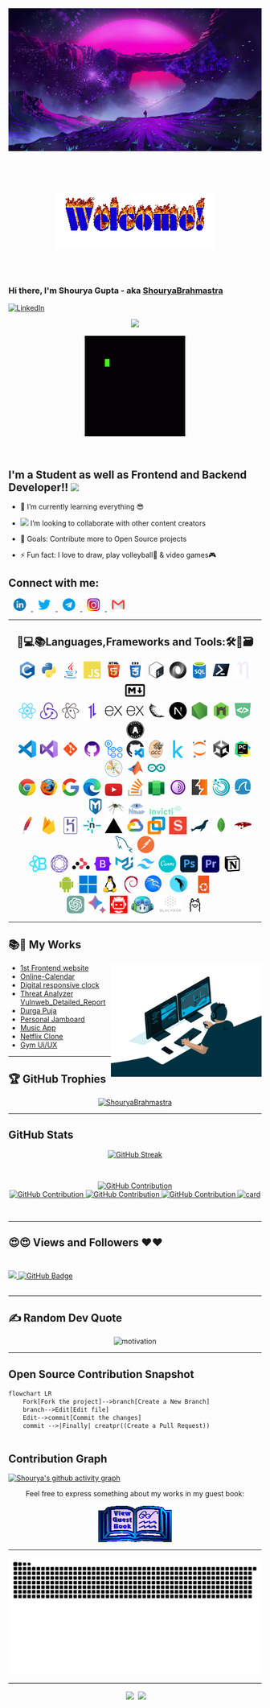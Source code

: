 <!---[![@shouryabrahmastra's Holopin board](https://holopin.me/shouryabrahmastra)](https://holopin.io/@shouryabrahmastra)--->
<img src="https://raw.githubusercontent.com/ShouryaBrahmastra/ShouryaBrahmastra/master/assets/firstbg.jpg" border-radius="10px" alt="wallpaper"/>

##  <div align="center"><img align="center" alt="GIF" src="./assets/welcome-fire.gif" style="padding: 50px" /></div>
### Hi there, I'm Shourya Gupta   - aka [ShouryaBrahmastra](https://shourya-portfolio.netlify.app/) <br>
[![LinkedIn](https://img.shields.io/badge/LinkedIn-%230077B5.svg?logo=linkedin&logoColor=white)](https://www.linkedin.com/in/shourya-gupta-12911721b/)

<p align="center">
	<a href="https://github.com/DenverCoder1/readme-typing-svg"><img src="https://readme-typing-svg.demolab.com?font=Fira+Code&weight=700&pause=1000&color=5A34BE&center=true&vCenter=true&random=true&width=435&lines=Volleyball+Player;Web+Developer+;Network+security+analysis+;OS+installation+;Computing+Troubleshooter;Linux+lover;Ethical+Hacker;Artist"></a>
</p>
 <p align="center"><img  alt="GIF" src="./assets/code-coding.gif" width="200" border-radius="5px" /></p>
 <br>
	


## I'm a Student as well as Frontend and Backend Developer!! <img src="https://media.giphy.com/media/WUlplcMpOCEmTGBtBW/giphy.gif" width="30"> 

- 🌱 I’m currently learning everything 😎
	
- <img src="https://media.giphy.com/media/LnQjpWaON8nhr21vNW/giphy.gif" width="60"> I’m looking to collaborate with other content creators
	
- 🥅 Goals: Contribute more to Open Source projects
- ⚡ Fun fact: I love to draw, play volleyball🏐 & video games🎮
	

## Connect with me:
<p align="left">
	<a href="https://www.linkedin.com/in/shourya-gupta-12911721b/" target="_blank">
		<img src="https://raw.githubusercontent.com/ShouryaBrahmastra/ShouryaBrahmastra/master/assets/link.png" target="_blank" alt="LinkedIn" width="25px"  hspace="10" />
	</a>
	<a href="https://twitter.com/Shourya_Nishi" target="_blank">
		<img src="https://raw.githubusercontent.com/ShouryaBrahmastra/ShouryaBrahmastra/master/assets/Twitter.png" target="_blank" alt="Twitter" width="25px"  hspace="10" />
	</a>
	<a href="https://t.me/shouryabrahmastra" target="_blank">
		<img src="https://raw.githubusercontent.com/ShouryaBrahmastra/ShouryaBrahmastra/master/assets/tele.png" target="_blank" alt="Telegram" width="25px"  hspace="10" />
	</a>
	<a href="https://www.instagram.com/shouryagupta2002/" target="_blank">
		<img src="https://raw.githubusercontent.com/ShouryaBrahmastra/ShouryaBrahmastra/master/assets/1516920567instagram-png-logo-transparent-removebg-preview.png" target="_blank" alt="Instagram" width="25px"  hspace="10" />
	</a>
	<a href="mailto:gptshourya02@gmail.com" target="_blank">
		<img src="https://raw.githubusercontent.com/ShouryaBrahmastra/ShouryaBrahmastra/master/assets/mail.png" target="_blank" alt="Mail" width="25px"  hspace="10" />
	</a>
</p>

---
<div align="center"> <h2> 🔧💻📚Languages,Frameworks and Tools:🛠🔑🗃 </h2> </div>
 
<p align="center">
	<img src="https://raw.githubusercontent.com/ShouryaBrahmastra/ShouryaBrahmastra/214440576e29a751d5d5cf18d0925fbd4430bb5a/assets/c-original.svg"  alt="c-programming" width="35px"  hspace="2" />
	<img src="https://raw.githubusercontent.com/ShouryaBrahmastra/ShouryaBrahmastra/214440576e29a751d5d5cf18d0925fbd4430bb5a/assets/python-original.svg"  alt="python" width="35px"  hspace="2" />
	<img src="https://raw.githubusercontent.com/ShouryaBrahmastra/ShouryaBrahmastra/214440576e29a751d5d5cf18d0925fbd4430bb5a/assets/java-original.svg"  alt="java" width="35px"  hspace="2" />
	<img src="https://raw.githubusercontent.com/ShouryaBrahmastra/ShouryaBrahmastra/214440576e29a751d5d5cf18d0925fbd4430bb5a/assets/javascript-plain.svg"  alt="javascript" width="35px"  hspace="2" />
	<img src="https://raw.githubusercontent.com/ShouryaBrahmastra/ShouryaBrahmastra/master/assets/html.png"  alt="html" width="35px"  hspace="2" />
	<img src="https://raw.githubusercontent.com/ShouryaBrahmastra/ShouryaBrahmastra/master/assets/css.png"  alt="css" width="35px"  hspace="2" />
	<img src="https://raw.githubusercontent.com/ShouryaBrahmastra/ShouryaBrahmastra/214440576e29a751d5d5cf18d0925fbd4430bb5a/assets/bash-original.svg"  alt="bash" width="35px"  hspace="2" />
	<img src="https://raw.githubusercontent.com/ShouryaBrahmastra/ShouryaBrahmastra/214440576e29a751d5d5cf18d0925fbd4430bb5a/assets/json-original.svg"  alt="json" width="35px"  hspace="2" />
	<img src="https://raw.githubusercontent.com/ShouryaBrahmastra/ShouryaBrahmastra/master/assets/sql.png"  alt="sql" width="35px"  hspace="2" />
	<img src="https://raw.githubusercontent.com/ShouryaBrahmastra/ShouryaBrahmastra/214440576e29a751d5d5cf18d0925fbd4430bb5a/assets/powershell-original.svg"  alt="powershell" width="35px"  hspace="2" />
	<img src="https://raw.githubusercontent.com/ShouryaBrahmastra/ShouryaBrahmastra/214440576e29a751d5d5cf18d0925fbd4430bb5a/assets/nano-original.svg"  alt="nano" width="35px"  hspace="2" />
	<img src="https://raw.githubusercontent.com/ShouryaBrahmastra/ShouryaBrahmastra/214440576e29a751d5d5cf18d0925fbd4430bb5a/assets/markdown-original.svg"  alt="" width="40px"  hspace="2" />
	<br>
	<img src="https://raw.githubusercontent.com/ShouryaBrahmastra/ShouryaBrahmastra/f8a76e11f99f2160a3a7e1dca93002c24343c4b1/assets/react-original.svg"  alt="" width="35px"  hspace="2" />
	<img src="https://raw.githubusercontent.com/ShouryaBrahmastra/ShouryaBrahmastra/f8a76e11f99f2160a3a7e1dca93002c24343c4b1/assets/redux-original.svg"  alt="" width="35px"  hspace="2" />
	<img src="https://raw.githubusercontent.com/ShouryaBrahmastra/ShouryaBrahmastra/f8a76e11f99f2160a3a7e1dca93002c24343c4b1/assets/atom-original.svg"  alt="" width="35px"  hspace="2" />
	<img src="https://raw.githubusercontent.com/ShouryaBrahmastra/ShouryaBrahmastra/f8a76e11f99f2160a3a7e1dca93002c24343c4b1/assets/axios-plain.svg"  alt="" width="35px"  hspace="2" />
	<img src="https://raw.githubusercontent.com/ShouryaBrahmastra/ShouryaBrahmastra/4c2b4716416bef65872d65fce3a2d197fc6c3399/assets/express-original.svg"  alt="" width="35px"  hspace="2" />
	<img src="https://raw.githubusercontent.com/ShouryaBrahmastra/ShouryaBrahmastra/4c2b4716416bef65872d65fce3a2d197fc6c3399/assets/express-original.svg"  alt="" width="35px"  hspace="2" />
	<img src="https://raw.githubusercontent.com/ShouryaBrahmastra/ShouryaBrahmastra/f69d7cccd89588c8678ac9b11d35cd04e76832db/assets/flask-original.svg"  alt="" width="35px"  hspace="2" />
	<img src="https://raw.githubusercontent.com/ShouryaBrahmastra/ShouryaBrahmastra/6f76656e5ef8d6ab8c9b61a187bbadfffecf2203/assets/nextjs-original.svg"  alt="" width="35px"  hspace="2" />
	<img src="https://raw.githubusercontent.com/ShouryaBrahmastra/ShouryaBrahmastra/d878632646784e599babca8a7449e38512cb8c95/assets/nodejs-original.svg"  alt="" width="35px"  hspace="2" />
	<img src="https://raw.githubusercontent.com/ShouryaBrahmastra/ShouryaBrahmastra/5f07631b10b8f048eb962738af3c2751501cbb5a/assets/nodemon-original.svg"  alt="" width="35px"  hspace="2" />
	<img src="./assets/devicon-plain.svg"  alt="" width="35px"  hspace="2" />
	<img src="./assets/oauth-original.svg"  alt="" width="35px"  hspace="2" />
	<br>
	<img src="./assets/vscode-original.svg"  alt="" width="35px"  hspace="2" />
	<img src="./assets/visualstudio-original.svg"  alt="" width="35px"  hspace="2" />
	<img src="./assets/git.png"  alt="" width="35px"  hspace="2" />
	<img src="https://raw.githubusercontent.com/ShouryaBrahmastra/ShouryaBrahmastra/master/assets/github%20coloured.png"  alt="" width="35px"  hspace="2" />
	<img src="./assets/githubactions-plain.svg"  alt="" width="35px"  hspace="2" />
	<img src="./assets/githubcodespaces-original.svg"  alt="" width="35px"  hspace="2" />	
	<img src="./assets/gcc-original.svg"  alt="" width="35px"  hspace="2" />		
	<img src="./assets/kaggle-original.svg"  alt="" width="35px"  hspace="2" />
	<img src="./assets/jupyter-original.svg"  alt="" width="35px"  hspace="2" />
	<img src="./assets/unity-original.svg"  alt="" width="35px"  hspace="2" />
	<img src="./assets/pycharm-original.svg"  alt="" width="35px"  hspace="2" />
	<img src="./assets/matplotlib-original.svg"  alt="" width="35px"  hspace="2" />
	<img src="./assets/matlab-original.svg"  alt="" width="35px"  hspace="2" />
	<img src="./assets/arduino-original.svg"  alt="" width="35px"  hspace="2" />
	<br>
	<img src="./assets/chrome-original.svg"  alt="" width="35px"  hspace="2" />
	<img src="./assets/firefox-original.svg"  alt="" width="35px"  hspace="2" />
	<img src="./assets/google-original.svg"  alt="" width="35px"  hspace="2" />
	<img src="./assets/edge.png"  alt="" width="35px"  hspace="2" />	
	<img src="./assets/youtube.png"  alt="" width="35px"  hspace="2" />
	<img src="./assets/stackoverflow-original.svg"  alt="" width="35px"  hspace="2" />
	<img src="./assets/win_android.png"  alt="" width="35px"  hspace="2" />
	<img src="./assets/Tor.png"  alt="" width="35px"  hspace="2" />	
	<img src="./assets/burp.png"  alt="" width="35px"  hspace="2" />
	<img src="./assets/Nessus.png"  alt="" width="35px"  hspace="2" />
	<img src="./assets/wireshark.png"  alt="" width="35px"  hspace="2" />
	<img src="./assets/metasploit.png"  alt="" width="28px"  hspace="2" />
	<img src="./assets/Etercap.png"  alt="" width="35px"  hspace="2" />
	<img src="./assets/nmap.png"  alt="" width="35px"  hspace="2" />
	<img src="./assets/invicti_logo.png"  alt="" width="65px"  hspace="2" />
	<br>
	<img src="./assets/apache-original.svg"  alt="" width="35px"  hspace="2" />
	<img src="./assets/firebase-original.svg"  alt="" width="35px"  hspace="2" />
	<img src="./assets/heroku-original.svg"  alt="" width="35px"  hspace="2" />
	<img src="./assets/netlify-original.svg"  alt="" width="35px"  hspace="2" />
	<img src="./assets/vercel-original.svg"  alt="" width="35px"  hspace="2" />	
	<img src="./assets/googlecloud-original.svg"  alt="" width="35px"  hspace="2" />
	<img src="./assets/VMWare-Workstation.png"  alt="" width="35px"  hspace="2" />
	<img src="./assets/sanity-original.svg"  alt="" width="35px"  hspace="2" />
	<img src="./assets/mariadb-original.svg"  alt="" width="35px"  hspace="2" />
	<img src="./assets/mongodb-original.svg"  alt="" width="35px"  hspace="2" />
	<img src="./assets/mongoose-original.svg"  alt="" width="35px"  hspace="2" />
	<img src="./assets/mysql-original.svg"  alt="" width="35px"  hspace="2" />
	<img src="./assets/postman-original.svg"  alt="" width="35px"  hspace="2" />
	<br>
	<img src="./assets/reactbootstrap-original.svg"  alt="" width="35px"  hspace="2" />
	<img src="./assets/reactnavigation-original.svg"  alt="" width="35px"  hspace="2" />
	<img src="./assets/reactrouter-original.svg"  alt="" width="35px"  hspace="2" />
	<img src="./assets/bootstrap-original.svg"  alt="" width="35px"  hspace="2" />
	<img src="./assets/materialui-original.svg"  alt="" width="35px"  hspace="2" />
	<img src="./assets/tailwindcss-original.svg"  alt="" width="35px"  hspace="2" />
	<img src="./assets/canva-original.svg"  alt="" width="35px"  hspace="2" />
	<img src="./assets/photoshop-original.svg"  alt="" width="35px"  hspace="2" />
	<img src="./assets/adobe-premiere-pro.png"  alt="" width="35px"  hspace="2" />
	<img src="./assets/notion-original.svg"  alt="" width="35px"  hspace="2" />
	<br>
	<img src="./assets/android-original.svg"  alt="android" width="35px"  hspace="2" />
	<img src="./assets/windows11-original.svg"  alt="win" width="35px"  hspace="2" />
	<img src="./assets/linux-original.svg"  alt="" width="35px"  hspace="2" />
	<img src="./assets/debian-original.svg"  alt="" width="35px"  hspace="2" />
	<img src="./assets/kali.png"  alt="" width="38px"  hspace="2" />
	<img src="./assets/parrot.png"  alt="" width="48"  hspace="2" />
	<img src="./assets/ubuntu-original.svg"  alt="" width="35px"  hspace="2" />
	<br>	
	<img src="./assets/chatgpt (2).png"  alt="" width="35px"  hspace="2" />
	<img src="./assets/Google-Bard-.png"  alt="" width="35px"  hspace="2" />
	<img src="./assets/hackergpt.png"  alt="" width="35px"  hspace="2" />	
	<img src="./assets/githubcopiolet.png"  alt="" width="45px"  hspace="2" />
	<img src="./assets/blackbox.png"  alt="" width="50px"  hspace="2" />
	<img src="https://raw.githubusercontent.com/ShouryaBrahmastra/ShouryaBrahmastra/master/assets/ollamalogo.png"  alt="" width="33px"  hspace="2" />
	<!---<img src="./assets/"  alt="" width="35px"  hspace="2" />
	<img src="./assets/"  alt="" width="35px"  hspace="2" />
	<img src="./assets/"  alt="" width="35px"  hspace="2" />
	<img src="./assets/"  alt="" width="35px"  hspace="2" />
	<img src="./assets/"  alt="" width="35px"  hspace="2" />
	<img src="./assets/"  alt="" width="35px"  hspace="2" />
	<img src="./assets/"  alt="" width="35px"  hspace="2" />
	<img src="./assets/"  alt="" width="35px"  hspace="2" />
	<img src="./assets/"  alt="" width="35px"  hspace="2" />
	<img src="./assets/"  alt="" width="35px"  hspace="2" />
	<img src="./assets/"  alt="" width="35px"  hspace="2" />
	<img src="./assets/"  alt="" width="35px"  hspace="2" />
	<img src="./assets/"  alt="" width="35px"  hspace="2" />
	<img src="./assets/"  alt="" width="35px"  hspace="2" />
	<img src="./assets/"  alt="" width="35px"  hspace="2" />
	<img src="./assets/"  alt="" width="35px"  hspace="2" />
	<img src="./assets/"  alt="" width="35px"  hspace="2" />--->
</p>


<!---
[![GitHub Streak](https://github-readme-streak-stats.herokuapp.com?user=ShouryaBrahmastra&theme=midnight-purple&border_radius=10&date_format=M%20j%5B%2C%20Y%5D&card_width=500&card_height=200)](https://git.io/streak-stats)--->


---

## 📚📂 My Works

<p align="center">
	<img align="right" alt="GIF" src="https://raw.githubusercontent.com/ShouryaBrahmastra/ShouryaBrahmastra/master/assets/code.gif" width="300" />
</p1>
<!---<img align="right" alt="GIF" src="./assets/codes.gif" width="240" /><p>--->

- [1st Frontend website](https://shouryabrahmastra.github.io/Frontend-first-website/)
- [Online-Calendar](https://shouryabrahmastra.github.io/onlinecalendar/)
- [Digital responsive clock](https://shouryabrahmastra.github.io/LampTime-Date/)
- [Threat Analyzer Vulnweb_Detailed_Report ](https://shouryabrahmastra.github.io/Vulnweb_Detailed_Report/)
- [Durga Puja](https://shouryabrahmastra.github.io/Durga-Puja/)
- [Personal Jamboard](https://shouryabrahmastra.github.io/Personal-Jamboard/)
- [Music App](https://music-app-sg.netlify.app/)
- [Netflix Clone](https://netfix-clone-b5812.web.app/)
- [Gym Ui/UX](https://gym-landing-sg.netlify.app/)

---
## 🏆 GitHub Trophies
<p align="center">
 	<a href="https://github-profile-trophy.vercel.app/?username=ShouryaBrahmastra"><img src="https://github-profile-trophy.vercel.app/?username=ShouryaBrahmastra&theme=algolia&no-bg=true&column=5&margin-w=15&margin-h=15" alt="ShouryaBrahmastra" /></a> 
</p>

---

## GitHub Stats
<p align="center">
	<a href="https://git.io/streak-stats"><img src="https://github-readme-streak-stats.herokuapp.com?user=ShouryaBrahmastra&theme=midnight-purple&border_radius=10&date_format=M%20j%5B%2C%20Y%5D&card_width=500&card_height=200" alt="GitHub Streak" /></a>
</p>
<br>
<p align="center">
  <a href="https://github.com/ShouryaBrahmastra">
	  <img src="http://github-profile-summary-cards.vercel.app/api/cards/profile-details?username=ShouryaBrahmastra&theme=midnight_purple" alt="GitHub Contribution"/>
	  <br>
	  <img src="http://github-profile-summary-cards.vercel.app/api/cards/repos-per-language?username=ShouryaBrahmastra&theme=midnight_purple" alt="GitHub Contribution"/>
	  <img src="http://github-profile-summary-cards.vercel.app/api/cards/most-commit-language?username=ShouryaBrahmastra&theme=midnight_purple" alt="GitHub Contribution"/>
	  <img src="http://github-profile-summary-cards.vercel.app/api/cards/stats?username=ShouryaBrahmastra&theme=midnight_purple" alt="GitHub Contribution"/>
	  <img src="http://github-profile-summary-cards.vercel.app/api/cards/productive-time?username=ShouryaBrahmastra&theme=midnight_purple&utcOffset=25" alt="card"/>
  </a>
</p>
<br>


---

## 😍😍 Views and Followers ❤❤ <br> <br>
<a href="https://github.com/Meghna-DAS/github-profile-views-counter">
    <img src="https://komarev.com/ghpvc/?username=ShouryaBrahmastra">
</a>
<a href="https://github.com/ShouryaBrahmastra?tab=followers"><img src="https://img.shields.io/github/followers/ShouryaBrahmastra?label=Followers&style=social" alt="GitHub Badge"></a>


<br/>
<br/>

---
## ✍️ Random Dev Quote
<p align="center">
	<img src="https://quotes-github-readme.vercel.app/api?type=horizontal&border=true&theme=algolia" alt="motivation"/>
</p>


---

## Open Source Contribution Snapshot
```mermaid
flowchart LR
    Fork[Fork the project]-->branch[Create a New Branch]
    branch-->Edit[Edit file]
    Edit-->commit[Commit the changes]
    commit -->|Finally| creatpr((Create a Pull Request))
    
 ```

## Contribution Graph
[![Shourya's github activity graph](https://github-readme-activity-graph.vercel.app/graph?username=ShouryaBrahmastra&theme=react-dark&hide_border=true&area=true)](https://github.com/ShouryaBrahmastra/github-readme-activity-graph)

<div align="center">
<p>Feel free to express something about my works in my guest book:</p>
<a href="https://github.com/ShouryaBrahmastra/ShouryaBrahmastra/issues/1"><img src="./assets/guestbook.gif" alt="Guest book" align="center"></a>
</div>

<hr>
<div  align="center"> <img src="./assets/snake.svg" /></div>
<img height="120" alt="Thanks for visiting my profile" width="100%" src="./assets/thank.svg" />

---
<div  align="center">
	<img  width="400px" src="./assets/matrix.gif" align="center"  hspace="4" />
	<img  width="400px" src="./assets/intestellar.gif" align="center"/>
</div>


